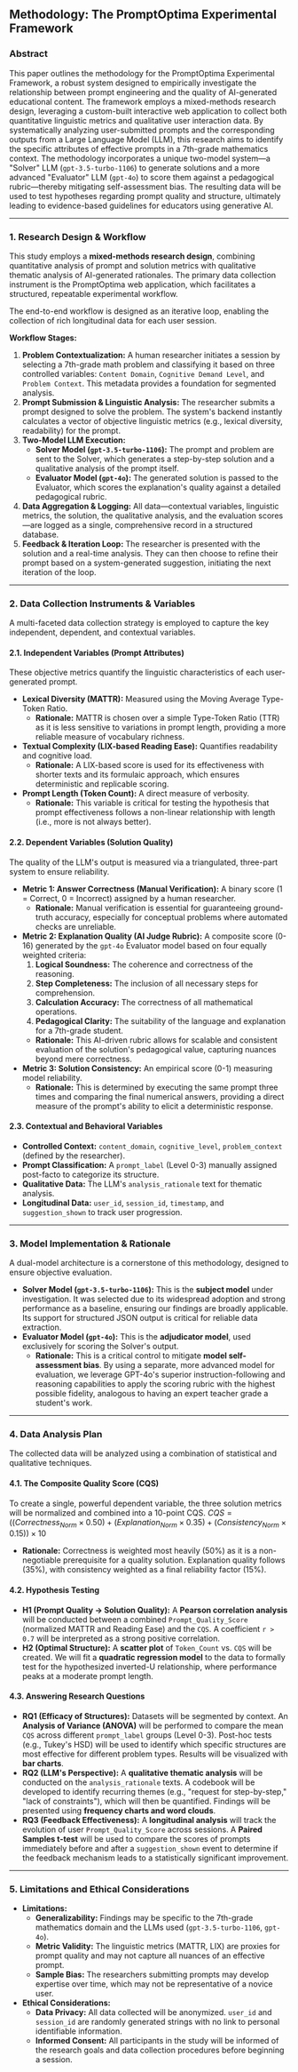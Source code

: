 ## **Methodology: The PromptOptima Experimental Framework**

### **Abstract**
This paper outlines the methodology for the PromptOptima Experimental Framework, a robust system designed to empirically investigate the relationship between prompt engineering and the quality of AI-generated educational content. The framework employs a mixed-methods research design, leveraging a custom-built interactive web application to collect both quantitative linguistic metrics and qualitative user interaction data. By systematically analyzing user-submitted prompts and the corresponding outputs from a Large Language Model (LLM), this research aims to identify the specific attributes of effective prompts in a 7th-grade mathematics context. The methodology incorporates a unique two-model system—a "Solver" LLM (`gpt-3.5-turbo-1106`) to generate solutions and a more advanced "Evaluator" LLM (`gpt-4o`) to score them against a pedagogical rubric—thereby mitigating self-assessment bias. The resulting data will be used to test hypotheses regarding prompt quality and structure, ultimately leading to evidence-based guidelines for educators using generative AI.

---

### **1. Research Design & Workflow**
This study employs a **mixed-methods research design**, combining quantitative analysis of prompt and solution metrics with qualitative thematic analysis of AI-generated rationales. The primary data collection instrument is the PromptOptima web application, which facilitates a structured, repeatable experimental workflow.

The end-to-end workflow is designed as an iterative loop, enabling the collection of rich longitudinal data for each user session.



**Workflow Stages:**

1.  **Problem Contextualization:** A human researcher initiates a session by selecting a 7th-grade math problem and classifying it based on three controlled variables: `Content Domain`, `Cognitive Demand Level`, and `Problem Context`. This metadata provides a foundation for segmented analysis.
2.  **Prompt Submission & Linguistic Analysis:** The researcher submits a prompt designed to solve the problem. The system's backend instantly calculates a vector of objective linguistic metrics (e.g., lexical diversity, readability) for the prompt.
3.  **Two-Model LLM Execution:**
    * **Solver Model (`gpt-3.5-turbo-1106`):** The prompt and problem are sent to the Solver, which generates a step-by-step solution and a qualitative analysis of the prompt itself.
    * **Evaluator Model (`gpt-4o`):** The generated solution is passed to the Evaluator, which scores the explanation's quality against a detailed pedagogical rubric.
4.  **Data Aggregation & Logging:** All data—contextual variables, linguistic metrics, the solution, the qualitative analysis, and the evaluation scores—are logged as a single, comprehensive record in a structured database.
5.  **Feedback & Iteration Loop:** The researcher is presented with the solution and a real-time analysis. They can then choose to refine their prompt based on a system-generated suggestion, initiating the next iteration of the loop.

---

### **2. Data Collection Instruments & Variables**
A multi-faceted data collection strategy is employed to capture the key independent, dependent, and contextual variables.

#### **2.1. Independent Variables (Prompt Attributes)**
These objective metrics quantify the linguistic characteristics of each user-generated prompt.

* **Lexical Diversity (MATTR):** Measured using the Moving Average Type-Token Ratio.
    * **Rationale:** MATTR is chosen over a simple Type-Token Ratio (TTR) as it is less sensitive to variations in prompt length, providing a more reliable measure of vocabulary richness.
* **Textual Complexity (LIX-based Reading Ease):** Quantifies readability and cognitive load.
    * **Rationale:** A LIX-based score is used for its effectiveness with shorter texts and its formulaic approach, which ensures deterministic and replicable scoring.
* **Prompt Length (Token Count):** A direct measure of verbosity.
    * **Rationale:** This variable is critical for testing the hypothesis that prompt effectiveness follows a non-linear relationship with length (i.e., more is not always better).

#### **2.2. Dependent Variables (Solution Quality)**
The quality of the LLM's output is measured via a triangulated, three-part system to ensure reliability.

* **Metric 1: Answer Correctness (Manual Verification):** A binary score (1 = Correct, 0 = Incorrect) assigned by a human researcher.
    * **Rationale:** Manual verification is essential for guaranteeing ground-truth accuracy, especially for conceptual problems where automated checks are unreliable.
* **Metric 2: Explanation Quality (AI Judge Rubric):** A composite score (0-16) generated by the `gpt-4o` Evaluator model based on four equally weighted criteria:
    1.  **Logical Soundness:** The coherence and correctness of the reasoning.
    2.  **Step Completeness:** The inclusion of all necessary steps for comprehension.
    3.  **Calculation Accuracy:** The correctness of all mathematical operations.
    4.  **Pedagogical Clarity:** The suitability of the language and explanation for a 7th-grade student.
    * **Rationale:** This AI-driven rubric allows for scalable and consistent evaluation of the solution's pedagogical value, capturing nuances beyond mere correctness.
* **Metric 3: Solution Consistency:** An empirical score (0-1) measuring model reliability.
    * **Rationale:** This is determined by executing the same prompt three times and comparing the final numerical answers, providing a direct measure of the prompt's ability to elicit a deterministic response.

#### **2.3. Contextual and Behavioral Variables**
* **Controlled Context:** `content_domain`, `cognitive_level`, `problem_context` (defined by the researcher).
* **Prompt Classification:** A `prompt_label` (Level 0-3) manually assigned post-facto to categorize its structure.
* **Qualitative Data:** The LLM's `analysis_rationale` text for thematic analysis.
* **Longitudinal Data:** `user_id`, `session_id`, `timestamp`, and `suggestion_shown` to track user progression.

---

### **3. Model Implementation & Rationale**
A dual-model architecture is a cornerstone of this methodology, designed to ensure objective evaluation.

* **Solver Model (`gpt-3.5-turbo-1106`):** This is the **subject model** under investigation. It was selected due to its widespread adoption and strong performance as a baseline, ensuring our findings are broadly applicable. Its support for structured JSON output is critical for reliable data extraction.
* **Evaluator Model (`gpt-4o`):** This is the **adjudicator model**, used exclusively for scoring the Solver's output.
    * **Rationale:** This is a critical control to mitigate **model self-assessment bias**. By using a separate, more advanced model for evaluation, we leverage GPT-4o's superior instruction-following and reasoning capabilities to apply the scoring rubric with the highest possible fidelity, analogous to having an expert teacher grade a student's work.

---

### **4. Data Analysis Plan**
The collected data will be analyzed using a combination of statistical and qualitative techniques.

#### **4.1. The Composite Quality Score (CQS)**
To create a single, powerful dependent variable, the three solution metrics will be normalized and combined into a 10-point CQS.
$CQS = ((Correctness_{Norm} \times 0.50) + (Explanation_{Norm} \times 0.35) + (Consistency_{Norm} \times 0.15)) \times 10$
* **Rationale:** Correctness is weighted most heavily (50%) as it is a non-negotiable prerequisite for a quality solution. Explanation quality follows (35%), with consistency weighted as a final reliability factor (15%).

#### **4.2. Hypothesis Testing**
* **H1 (Prompt Quality → Solution Quality):** A **Pearson correlation analysis** will be conducted between a combined `Prompt_Quality_Score` (normalized MATTR and Reading Ease) and the `CQS`. A coefficient `r > 0.7` will be interpreted as a strong positive correlation.
* **H2 (Optimal Structure):** A **scatter plot** of `Token_Count` vs. `CQS` will be created. We will fit a **quadratic regression model** to the data to formally test for the hypothesized inverted-U relationship, where performance peaks at a moderate prompt length.

#### **4.3. Answering Research Questions**
* **RQ1 (Efficacy of Structures):** Datasets will be segmented by context. An **Analysis of Variance (ANOVA)** will be performed to compare the mean `CQS` across different `prompt_label` groups (Level 0-3). Post-hoc tests (e.g., Tukey's HSD) will be used to identify which specific structures are most effective for different problem types. Results will be visualized with **bar charts**.
* **RQ2 (LLM's Perspective):** A **qualitative thematic analysis** will be conducted on the `analysis_rationale` texts. A codebook will be developed to identify recurring themes (e.g., "request for step-by-step," "lack of constraints"), which will then be quantified. Findings will be presented using **frequency charts and word clouds**.
* **RQ3 (Feedback Effectiveness):** A **longitudinal analysis** will track the evolution of user `Prompt_Quality_Score` across sessions. A **Paired Samples t-test** will be used to compare the scores of prompts immediately before and after a `suggestion_shown` event to determine if the feedback mechanism leads to a statistically significant improvement.

---

### **5. Limitations and Ethical Considerations**
* **Limitations:**
    * **Generalizability:** Findings may be specific to the 7th-grade mathematics domain and the LLMs used (`gpt-3.5-turbo-1106`, `gpt-4o`).
    * **Metric Validity:** The linguistic metrics (MATTR, LIX) are proxies for prompt quality and may not capture all nuances of an effective prompt.
    * **Sample Bias:** The researchers submitting prompts may develop expertise over time, which may not be representative of a novice user.
* **Ethical Considerations:**
    * **Data Privacy:** All data collected will be anonymized. `user_id` and `session_id` are randomly generated strings with no link to personal identifiable information.
    * **Informed Consent:** All participants in the study will be informed of the research goals and data collection procedures before beginning a session.